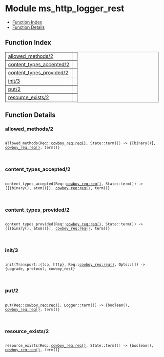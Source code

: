 

# Module ms_http_logger_rest #
* [Function Index](#index)
* [Function Details](#functions)

<a name="index"></a>

## Function Index ##


<table width="100%" border="1" cellspacing="0" cellpadding="2" summary="function index"><tr><td valign="top"><a href="#allowed_methods-2">allowed_methods/2</a></td><td></td></tr><tr><td valign="top"><a href="#content_types_accepted-2">content_types_accepted/2</a></td><td></td></tr><tr><td valign="top"><a href="#content_types_provided-2">content_types_provided/2</a></td><td></td></tr><tr><td valign="top"><a href="#init-3">init/3</a></td><td></td></tr><tr><td valign="top"><a href="#put-2">put/2</a></td><td></td></tr><tr><td valign="top"><a href="#resource_exists-2">resource_exists/2</a></td><td></td></tr></table>


<a name="functions"></a>

## Function Details ##

<a name="allowed_methods-2"></a>

### allowed_methods/2 ###

<pre><code>
allowed_methods(Req::<a href="cowboy_req.md#type-req">cowboy_req:req()</a>, State::term()) -&gt; {[binary()], <a href="cowboy_req.md#type-req">cowboy_req:req()</a>, term()}
</code></pre>
<br />

<a name="content_types_accepted-2"></a>

### content_types_accepted/2 ###

<pre><code>
content_types_accepted(Req::<a href="cowboy_req.md#type-req">cowboy_req:req()</a>, State::term()) -&gt; {[{binary(), atom()}], <a href="cowboy_req.md#type-req">cowboy_req:req()</a>, term()}
</code></pre>
<br />

<a name="content_types_provided-2"></a>

### content_types_provided/2 ###

<pre><code>
content_types_provided(Req::<a href="cowboy_req.md#type-req">cowboy_req:req()</a>, State::term()) -&gt; {[{binary(), atom()}], <a href="cowboy_req.md#type-req">cowboy_req:req()</a>, term()}
</code></pre>
<br />

<a name="init-3"></a>

### init/3 ###

<pre><code>
init(Transport::{tcp, http}, Req::<a href="cowboy_req.md#type-req">cowboy_req:req()</a>, Opts::[]) -&gt; {upgrade, protocol, cowboy_rest}
</code></pre>
<br />

<a name="put-2"></a>

### put/2 ###

<pre><code>
put(Req::<a href="cowboy_req.md#type-req">cowboy_req:req()</a>, Logger::term()) -&gt; {boolean(), <a href="cowboy_req.md#type-req">cowboy_req:req()</a>, term()}
</code></pre>
<br />

<a name="resource_exists-2"></a>

### resource_exists/2 ###

<pre><code>
resource_exists(Req::<a href="cowboy_req.md#type-req">cowboy_req:req()</a>, State::term()) -&gt; {boolean(), <a href="cowboy_req.md#type-req">cowboy_req:req()</a>, term()}
</code></pre>
<br />

